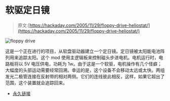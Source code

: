 # 软驱定日镜

> 原文:[https://hackaday.com/2005/11/29/floppy-drive-heliostat/](https://hackaday.com/2005/11/29/floppy-drive-heliostat/)

![floppy drive](../Images/93530dbbabfec2ed1974109282d12257.png)

这是一个正在进行的项目，从软盘驱动器建立一个定日镜。定日镜被太阳能电池阵列用来追踪太阳。这个 mod 使用主逻辑板来控制磁头步进电机。电机运行时，电路板将以 5V 电压供电，功耗为 1w。由于这是一个软驱，电机操作有几个怪癖；大幅度的头部运动需要经常回溯。幸运的是，这个设备不会移动太远或太快。两组发光二极管连接在反射带的相对两侧。它们的连线彼此相反，这样，如果它超出了范围，这个装置就会追踪回来。

*   [永久链接](http://abrij.org/~bri/hw/sunflop.html)